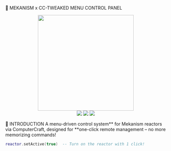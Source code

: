  🚀 MEKANISM x CC-TWEAKED MENU CONTROL PANEL  

<div align="center">  
  <img src="https://media.giphy.com/media/3o7abB06u9bNzA8lu8/giphy.gif" width="300">  
  <br>  
  <img src="https://img.shields.io/badge/By-HycoreMC-blue">  
  <img src="https://img.shields.io/badge/Version-is being completed-orange">  
  <img src="https://img.shields.io/badge/Minecraft-CC:Tweaked-brightgreen">  
</div>  

 📌 INTRODUCTION 
A menu-driven control system** for Mekanism reactors via ComputerCraft, designed for **one-click remote management – no more memorizing commands!  

```lua
reactor.setActive(true)  -- Turn on the reactor with 1 click!

